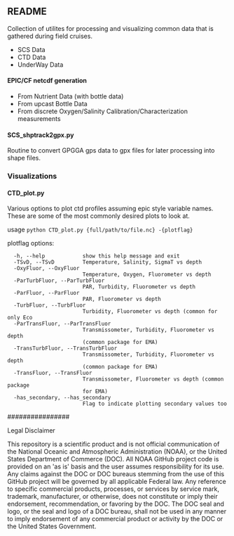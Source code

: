 README
------
Collection of utilites for processing and visualizing common data that is gathered during field cruises.

- SCS Data
- CTD Data
- UnderWay Data   

#### EPIC/CF netcdf generation
- From Nutrient Data (with bottle data)
- From upcast Bottle Data
- From discrete Oxygen/Salinity Calibration/Characterization measurements


#### SCS_shptrack2gpx.py

Routine to convert GPGGA gps data to gpx files for later processing into shape files.

### Visualizations
#### CTD_plot.py

Various options to plot ctd profiles assuming epic style variable names.  These are some of the most commonly desired plots to look at.

usage `python CTD_plot.py {full/path/to/file.nc} -{plotflag}`

plotflag options:
```
  -h, --help            show this help message and exit
  -TSvD, --TSvD         Temperature, Salinity, SigmaT vs depth
  -OxyFluor, --OxyFluor
                        Temperature, Oxygen, Fluorometer vs depth
  -ParTurbFluor, --ParTurbFluor
                        PAR, Turbidity, Fluorometer vs depth
  -ParFluor, --ParFluor
                        PAR, Fluorometer vs depth
  -TurbFluor, --TurbFluor
                        Turbidity, Fluorometer vs depth (common for only Eco
  -ParTransFluor, --ParTransFluor
                        Transmissometer, Turbidity, Fluorometer vs depth
                        (common package for EMA)
  -TransTurbFluor, --TransTurbFluor
                        Transmissometer, Turbidity, Fluorometer vs depth
                        (common package for EMA)
  -TransFluor, --TransFluor
                        Transmissometer, Fluorometer vs depth (common package
                        for EMA)
  -has_secondary, --has_secondary
                        Flag to indicate plotting secondary values too
```


################

Legal Disclaimer

This repository is a scientific product and is not official communication of the National Oceanic and Atmospheric Administration (NOAA), or the United States Department of Commerce (DOC). All NOAA GitHub project code is provided on an 'as is' basis and the user assumes responsibility for its use. Any claims against the DOC or DOC bureaus stemming from the use of this GitHub project will be governed by all applicable Federal law. Any reference to specific commercial products, processes, or services by service mark, trademark, manufacturer, or otherwise, does not constitute or imply their endorsement, recommendation, or favoring by the DOC. The DOC seal and logo, or the seal and logo of a DOC bureau, shall not be used in any manner to imply endorsement of any commercial product or activity by the DOC or the United States Government.